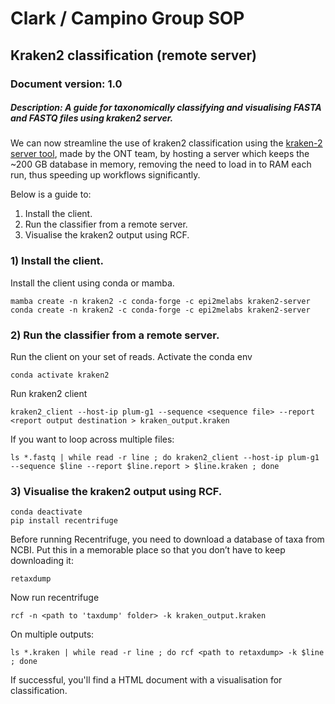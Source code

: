 # Clark / Campino Group SOP 
## Kraken2 classification (remote server)
### Document version: 1.0
##### Description: A guide for taxonomically classifying and visualising FASTA and FASTQ files using kraken2 server.

We can now streamline the use of kraken2 classification using the [kraken-2 server tool](https://github.com/epi2me-labs/kraken2-server), made by the ONT team, by hosting a server which keeps the ~200 GB database in memory, removing the need to load in to RAM each run, thus speeding up workflows significantly.

Below is a guide to:
1) Install the client.
2) Run the classifier from a remote server.
3) Visualise the kraken2 output using RCF.
### 1) Install the client.

Install the client using conda or mamba.

    mamba create -n kraken2 -c conda-forge -c epi2melabs kraken2-server
    conda create -n kraken2 -c conda-forge -c epi2melabs kraken2-server
    
### 2) Run the classifier from a remote server.

Run the client on your set of reads.
Activate the conda env
    
    conda activate kraken2

Run kraken2 client
    
    kraken2_client --host-ip plum-g1 --sequence <sequence file> --report <report output destination > kraken_output.kraken
    
If you want to loop across multiple files:
    
    ls *.fastq | while read -r line ; do kraken2_client --host-ip plum-g1 --sequence $line --report $line.report > $line.kraken ; done
    
### 3) Visualise the kraken2 output using RCF.

    conda deactivate
    pip install recentrifuge

Before running Recentrifuge, you need to download a database of taxa from NCBI. Put this in a memorable place so that you don’t have to keep downloading it:
    
    retaxdump

Now run recentrifuge

    rcf -n <path to 'taxdump' folder> -k kraken_output.kraken

On multiple outputs:

    ls *.kraken | while read -r line ; do rcf <path to retaxdump> -k $line ; done
    
If successful, you'll find a HTML document with a visualisation for classification. 
     

